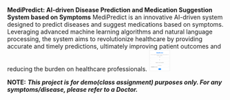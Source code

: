 **MediPredict: AI-driven Disease Prediction and Medication Suggestion System based on Symptoms**
MediPredict is an innovative AI-driven system designed to predict diseases and suggest medications based on symptoms. Leveraging advanced machine learning algorithms and natural language processing, the system aims to revolutionize healthcare by providing accurate and timely predictions, ultimately improving patient outcomes and reducing the burden on healthcare professionals.
<img src="images/medipredict.PNG" width="50" height="50"/>

**NOTE:** ***This project is for demo(class assignment) purposes only. For any symptoms/disease, please refer to a Doctor.***